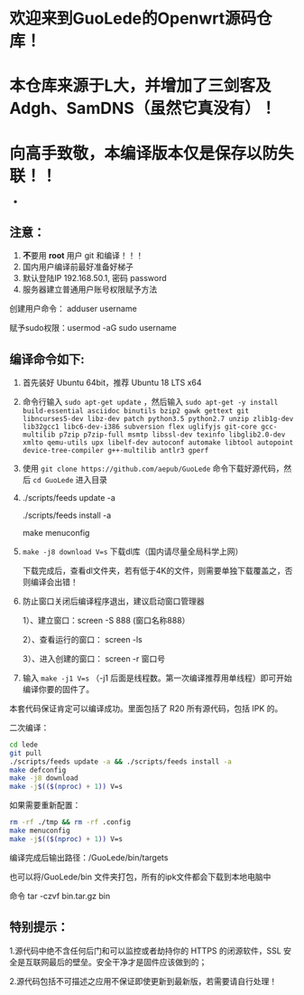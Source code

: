 欢迎来到GuoLede的Openwrt源码仓库！
=
本仓库来源于L大，并增加了三剑客及Adgh、SamDNS（虽然它真没有）！
=
向高手致敬，本编译版本仅是保存以防失联！！
=
-
注意：
-
1. **不**要用 **root** 用户 git 和编译！！！
2. 国内用户编译前最好准备好梯子
3. 默认登陆IP 192.168.50.1, 密码 password
4. 服务器建立普通用户账号权限赋予方法
  
  创建用户命令： adduser username
  
  赋予sudo权限：usermod -aG sudo username

编译命令如下:
-
1. 首先装好 Ubuntu 64bit，推荐  Ubuntu  18 LTS x64

2. 命令行输入 `sudo apt-get update` ，然后输入
`
sudo apt-get -y install build-essential asciidoc binutils bzip2 gawk gettext git libncurses5-dev libz-dev patch python3.5 python2.7 unzip zlib1g-dev lib32gcc1 libc6-dev-i386 subversion flex uglifyjs git-core gcc-multilib p7zip p7zip-full msmtp libssl-dev texinfo libglib2.0-dev xmlto qemu-utils upx libelf-dev autoconf automake libtool autopoint device-tree-compiler g++-multilib antlr3 gperf
`

3. 使用 `git clone https://github.com/aepub/GuoLede` 命令下载好源代码，然后 `cd GuoLede` 进入目录

4.   ./scripts/feeds update -a

     ./scripts/feeds install -a
     
      make menuconfig
   
5. `make -j8 download V=s` 下载dl库（国内请尽量全局科学上网）
    
    下载完成后，查看dl文件夹，若有低于4K的文件，则需要单独下载覆盖之，否则编译会出错！

6. 防止窗口关闭后编译程序退出，建议启动窗口管理器

   1）、建立窗口：screen -S 888  (窗口名称888）
   
   2）、查看运行的窗口： screen -ls
   
   3）、进入创建的窗口： screen -r 窗口号 

7. 输入 `make -j1 V=s` （-j1 后面是线程数。第一次编译推荐用单线程）即可开始编译你要的固件了。

本套代码保证肯定可以编译成功。里面包括了 R20 所有源代码，包括 IPK 的。


二次编译：
```bash
cd lede
git pull
./scripts/feeds update -a && ./scripts/feeds install -a
make defconfig
make -j8 download
make -j$(($(nproc) + 1)) V=s
```

如果需要重新配置：
```bash
rm -rf ./tmp && rm -rf .config
make menuconfig
make -j$(($(nproc) + 1)) V=s
```

编译完成后输出路径：/GuoLede/bin/targets
 
 也可以将/GuoLede/bin 文件夹打包，所有的ipk文件都会下载到本地电脑中

命令 tar -czvf bin.tar.gz bin

特别提示：
------
1.源代码中绝不含任何后门和可以监控或者劫持你的 HTTPS 的闭源软件，SSL 安全是互联网最后的壁垒。安全干净才是固件应该做到的；

2.源代码包括不可描述之应用不保证即使更新到最新版，若需要请自行处理！

